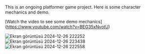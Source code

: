 This is an ongoing platformer game project.
Here is some character mechanics and demo.

[Watch the video to see some demo mechanics] (https://www.youtube.com/watch?v=BEG35xNvotU)

![Ekran görüntüsü 2024-12-26 222252](https://github.com/user-attachments/assets/281022ba-57c1-4755-a464-1d6bacf2283c)
![Ekran görüntüsü 2024-12-26 223438](https://github.com/user-attachments/assets/1c1fc1a1-af94-4a2a-9b91-b6b097008829)
![Ekran görüntüsü 2024-12-26 222558](https://github.com/user-attachments/assets/98a9fd0d-b495-41f4-8cf8-17e7c3d676d5)
